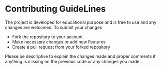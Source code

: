 # Contributing GuideLines

The project is developed for educational purpose and is free to use and any changes are welcomed.
To submit your changes
* Fork the repository to your account
* Make necessary changes or add new Features
* Create a pull request from your forked repository

Please be descriptive to explain the changes made and proper comments if anything is missing on the previous code or any changes you made.
